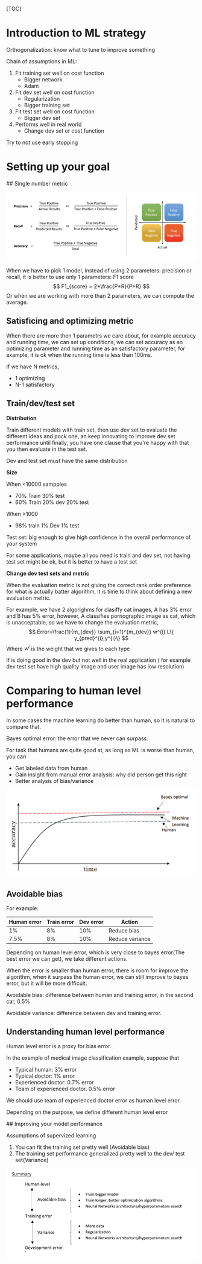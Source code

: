 [TOC]

# Introduction to ML strategy

Orthogonalization: know what to tune to improve something

Chain of assumptions in ML:

1. Fit training set well on cost function
   - Bigger network
   - Adam
2. Fit dev set well on cost function
   - Regularization
   - Bigger training set
3. Fit test set well on cost function
   - Bigger dev set
4. Performs well in real world
   - Change dev set or cost function

Try to not use early stopping



# Setting up your goal

## Single number metric

![PrecisionRecall](figures/precisionVSrecall.png)

When we have to pick 1 model, instead of using 2 parameters: precision or recall, it is better to use only 1 parameters: F1 score
$$
F1_{score} = 2*\frac{P*R}{P+R}
$$
Or when we are working with more than 2 parameters, we can compute the average.

## Satisficing and optimizing metric

When there are more then 1 parametrs we care about, for example accuracy and running time, we can set up conditions, we can set accuracy as an optimizing parameter and running time as an satisfactory parameter, for example, it is ok when the running time is less than 100ms.

If we have N metrics,

- 1 optimizing
- N-1 satisfactory

## Train/dev/test set

**Distribution**

Train different models with train set, then use dev set to evaluate the different ideas and pock one, an keep innovating to improve dev set performance until finally, you have one clause that you're happy with that you then evaluate in the test set.

Dev and test set must have the same distribution

**Size**

When <10000 sampples

- 70% Train 30% test
- 60% Train 20% dev 20% test

When >1000

- 98% train 1% Dev 1% test

Test set: big enough to give high confidence in the overall performance of your system

For some applications, maybe all you need is train and dev set, not having test set might be ok, but it is better to have a test set

**Change dev test sets and metric**

When the evaluation metric is not giving the correct rank order preference for what is actually batter algorithm, it is time to think about defining a new evaluation metric.

For example, we have 2 algorighms for clasiffy cat images, A has 3% error and B has 5% error, however, A classifies pornographic image as cat, which is unacceptable, so we have to change the evaluation metric,
$$
Error=\frac{1}{m_{dev}} \sum_{i=1}^{m_{dev}} w^{i} L\{ y_{pred}^{i},y^{i}\}
$$
Where $w^{i}$ is the weight that we gives to each type

If is doing good in the dev but not well in the real application ( for example dev test set have high quality image and user image has low resolution)

# Comparing to human level performance

In some cases the machine learning do better than human, so it is natural to compare that.

Bayes optimal error: the error that we never can surpass.

For task that humans are quite good at, as long as ML is worse than human, you can

- Get labeled data from human
- Gain insight from manual error analysis: why did person get this right
- Better analysis of bias/variance

![Bayes error](figures/Bayes-Optimal-Error.png)

## Avoidable bias

For example:

| Human error | Train error | Dev error | Action          |
| ----------- | ----------- | --------- | --------------- |
| 1%          | 8%          | 10%       | Reduce bias     |
| 7.5%        | 8%          | 10%       | Reduce variance |

Depending on human level error, which is very close to bayes error(The best error we can get), we take different actions.

When the error is smaller than human error, there is room for improve the algorithm, when it surpass the human error, we can still improve to bayes error, but it will be more difficult.

Avoidable bias: difference between human and training error, in the second car, 0.5%

Avoidable variance: difference between dev and training error.

## Understanding human level performance

Human level error is a proxy for bias error. 

In the example of medical image classification example, suppose that

- Typical human: 3% error
- Typical doctor: 1% error
- Experienced doctor: 0.7% error
- Team of experienced doctor. 0.5% error

We should use team of experienced doctor error as human level error.

Depending on the purpose, we define different human level error



## Improving your model performance

Assumptions of supervized learning

1. You can fit the training set pretty well (Avoidable bias)
2. The training set performance generalized pretty well to the dev/ test set(Variance)

![Human level error](figures/Human-level.png)